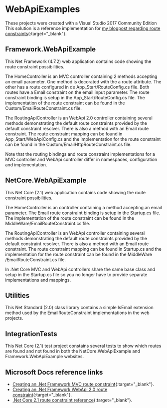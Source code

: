# WebApiExamples

These projects were created with a Visual Studio 2017 Community Edition 
This solution is a reference implementation for [my blogpost regarding route constraints](https://samanthaneilen.github.io/2018/10/09/using-route-constraints-for-input-validation-and-improved-security.html "blogpost regarding route constraints"){:target="_blank"}.


## Framework.WebApiExample

This Net Framework (4.7.2) web application contains code showing the route constraint possibilities. 

The HomeController is an MVC controller containing 2 methods accepting an email parameter. One method is decorated with the a route attribute. The other has a route configured in de App_Start/RouteConfig.cs file.
Both routes have a Email constraint on the email input parameter. The route constraint binding is setup in the App_Start/RouteConfig.cs file. The implementation of the route constraint can be found in the Custom/EmailRouteConstraint.cs file.

The RoutingApiController is an WebApi 2.0 controller containing several methods demonstrating the default route constraints provided by the default constraint resolver. There is also a method with an Email route constraint. The route constraint mapping can be found in App_Start/WebApiConfig.cs and the implementation for the route constraint can be found in the Custom/EmailHttpRouteConstraint.cs file.

Note that the routing bindings and route constraint implementations for a MVC controller and WebApi controller differ in namespaces, configuration and implementation.

## NetCore.WebApiExample

This Net Core (2.1) web application contains code showing the route constraint possibilities. 

The HomeController is an controller containing a method accepting an email parameter. The Email route constraint binding is setup in the Startup.cs file. The implementation of the route constraint can be found in the MiddleWare/EmailRouteConstraint.cs file.

The RoutingApiController is an WebApi controller containing several methods demonstrating the default route constraints provided by the default constraint resolver. There is also a method with an Email route constraint. The route constraint mapping can be found in Startup.cs and the implementation for the route constraint can be found in the MiddleWare /EmailRouteConstraint.cs file.

In .Net Core MVC and WebApi controllers share the same base class and setup in the Startup.cs file so you no longer have to provide separate implementations and mappings.

## Utilities

This Net Standard (2.0) class library contains a simple IsEmail extension method used by the EmailRouteConstraint implementations in the web projects. 

## IntegrationTests

This Net Core (2.1) test project constains several tests to show which routes are found and not found in both the NetCore.WebApiExample and Framework.WebApiExample websites.

## Microsoft Docs reference links

- [Creating an .Net Framework MVC route constraint](https://docs.microsoft.com/en-us/aspnet/mvc/overview/older-versions-1/controllers-and-routing/creating-a-route-constraint-cs "Creating an .Net Framework MVC route constraint"){:target="_blank"}.
- [Creating an .Net Framework WebApi 2.0 route constraint](https://docs.microsoft.com/en-us/aspnet/web-api/overview/web-api-routing-and-actions/attribute-routing-in-web-api-2#route-constraints "Creating an .Net Framework WebApi 2.0 route constraint"){:target="_blank"}.
- [.Net Core 2.1 route constraint reference](https://docs.microsoft.com/en-us/aspnet/core/fundamentals/routing?view=aspnetcore-2.1#route-constraint-reference ".Net Core 2.1 route constraint reference"){:target="_blank"}.